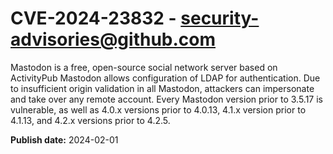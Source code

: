 # CVE-2024-23832 - security-advisories@github.com

Mastodon is a free, open-source social network server based on ActivityPub Mastodon allows configuration of LDAP for authentication. Due to insufficient origin validation in all Mastodon, attackers can impersonate and take over any remote account. Every Mastodon version prior to 3.5.17 is vulnerable, as well as 4.0.x versions prior to 4.0.13, 4.1.x version prior to 4.1.13, and 4.2.x versions prior to 4.2.5.

**Publish date:** 2024-02-01
